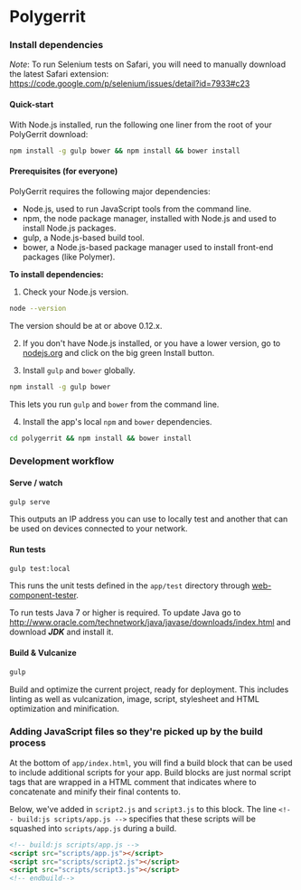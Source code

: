# Polygerrit

### Install dependencies

*Note*: To run Selenium tests on Safari, you will need to manually download the
latest Safari extension:
https://code.google.com/p/selenium/issues/detail?id=7933#c23


#### Quick-start

With Node.js installed, run the following one liner from the root of your
PolyGerrit download:

```sh
npm install -g gulp bower && npm install && bower install
```

#### Prerequisites (for everyone)

PolyGerrit requires the following major dependencies:

- Node.js, used to run JavaScript tools from the command line.
- npm, the node package manager, installed with Node.js and used to install
  Node.js packages.
- gulp, a Node.js-based build tool.
- bower, a Node.js-based package manager used to install front-end packages
  (like Polymer).

**To install dependencies:**

1)  Check your Node.js version.

```sh
node --version
```

The version should be at or above 0.12.x.

2)  If you don't have Node.js installed, or you have a lower version, go to
    [nodejs.org](https://nodejs.org) and click on the big green Install button.

3)  Install `gulp` and `bower` globally.

```sh
npm install -g gulp bower
```

This lets you run `gulp` and `bower` from the command line.

4)  Install the app's local `npm` and `bower` dependencies.

```sh
cd polygerrit && npm install && bower install
```

### Development workflow

#### Serve / watch

```sh
gulp serve
```

This outputs an IP address you can use to locally test and another that can be
used on devices connected to your network.

#### Run tests

```sh
gulp test:local
```

This runs the unit tests defined in the `app/test` directory through
[web-component-tester](https://github.com/Polymer/web-component-tester).

To run tests Java 7 or higher is required. To update Java go to
http://www.oracle.com/technetwork/java/javase/downloads/index.html and
download ***JDK*** and install it.

#### Build & Vulcanize

```sh
gulp
```

Build and optimize the current project, ready for deployment. This includes
linting as well as vulcanization, image, script, stylesheet and HTML
optimization and minification.

### Adding JavaScript files so they're picked up by the build process

At the bottom of `app/index.html`, you will find a build block that can be used
to include additional scripts for your app. Build blocks are just normal script
tags that are wrapped in a HTML comment that indicates where to concatenate and
minify their final contents to.

Below, we've added in `script2.js` and `script3.js` to this block. The line
`<!-- build:js scripts/app.js -->` specifies that these scripts will be squashed
into `scripts/app.js` during a build.

```html
<!-- build:js scripts/app.js -->
<script src="scripts/app.js"></script>
<script src="scripts/script2.js"></script>
<script src="scripts/script3.js"></script>
<!-- endbuild-->
```
